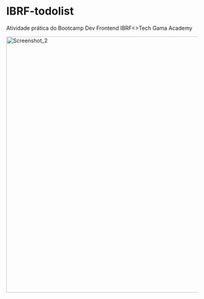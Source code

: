 # IBRF-todolist

Atividade prática do Bootcamp Dev Frontend IBRF<>Tech Gama Academy

<img width="674" alt="Screenshot_2" src="https://user-images.githubusercontent.com/70778525/234360134-2d85301a-18c4-4626-89e9-3c50e8bb324a.png">
